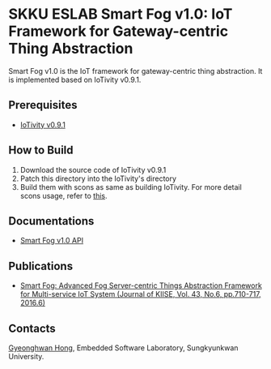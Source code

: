# SKKU ESLAB Smart Fog v1.0: IoT Framework for Gateway-centric Thing Abstraction

Smart Fog v1.0 is the IoT framework for gateway-centric thing abstraction. It is implemented based on IoTivity v0.9.1.

## Prerequisites
- [IoTivity v0.9.1](http://iotivity.org)

## How to Build
1. Download the source code of IoTivity v0.9.1
2. Patch this directory into the IoTivity's directory
3. Build them with scons as same as building IoTivity. For more detail scons usage, refer to [this](https://wiki.iotivity.org/build_for_your_system).

## Documentations
- [Smart Fog v1.0 API](docs/Smart-Fog-v1.0-API-reference.docx)

## Publications
- [Smart Fog: Advanced Fog Server-centric Things Abstraction Framework for Multi-service IoT System (Journal of KIISE, Vol. 43, No.6, pp.710-717, 2016.6)](http://kiise.or.kr/e_journal/2016/6/JOK/pdf/13.pdf)

## Contacts
[Gyeonghwan Hong](redc7328@skku.edu), Embedded Software Laboratory, Sungkyunkwan University.
